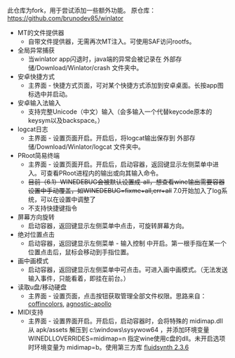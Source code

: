 此仓库为fork，用于尝试添加一些额外功能。
原仓库：https://github.com/brunodev85/winlator

- MT的文件提供器
  - 自带文件提供器，无需再次MT注入。可使用SAF访问rootfs。
- 全局异常捕获
  - 当winlator app闪退时，java端的异常会被记录在 外部存储/Download/Winlator/crash 文件夹中。
- 安卓快捷方式
  - 主界面 - 快捷方式页面，可对某个快捷方式添加到安卓桌面。长按app图标选中并启动。
- 安卓输入法输入
  - 支持完整Unicode（中文）输入（会多输入一个代替keycode原本的keysym以及backspace。）
- logcat日志
  - 主界面 - 设置页面开启。开启后，将logcat输出保存到 外部存储/Download/Winlator/logcat 文件夹中。
- PRoot简易终端
  - 主界面 - 设置页面开启。开启后，启动容器，返回键显示左侧菜单中进入。可查看PRoot进程内的输出或向其输入命令。
  - ~~目前（6.1）WINEDEBUG会被默认设置成-all，想查看wine输出需要容器设置中手动覆盖，如WINEDEBUG=fixme+all,err+all~~ 7.0开始加入了log系统，可以在设置中调整了
  - 不支持快捷键指令
- 屏幕方向旋转
  - 启动容器，返回键显示左侧菜单中点击，可旋转屏幕方向。
- 绝对位置点击
  - 启动容器，返回键显示左侧菜单 - 输入控制 中开启。第一根手指在某一个位置点击后，鼠标会移动到手指位置。
- 画中画模式
  - 启动容器，返回键显示左侧菜单中可点击。可进入画中画模式。（无法发送输入事件，只能看着，即挂在前台。）
- 读取u盘/移动硬盘
  - 主界面 - 设置页面，点击按钮获取管理全部文件权限。思路来自：[coffincolors](https://discord.com/channels/829747132562800700/1134958326908731482/1261854866507042876), [agnostic-apollo](https://github.com/termux/termux-app/commit/9eeb2babd7638f8b2967ebd93020e7e37d19cc2b)
- MIDI支持
  - 主界面 - 设置界面开启。开启后，启动容器时，会将特殊的 midimap.dll 从 apk/assets 解压到 c:\windows\sysywow64 ，并添加环境变量 WINEDLLOVERRIDES=midimap=n 指定wine使用c盘的dll。未开启选项时环境变量为 midimap=b。使用第三方库 [fluidsynth 2.3.6](https://github.com/FluidSynth/fluidsynth)



